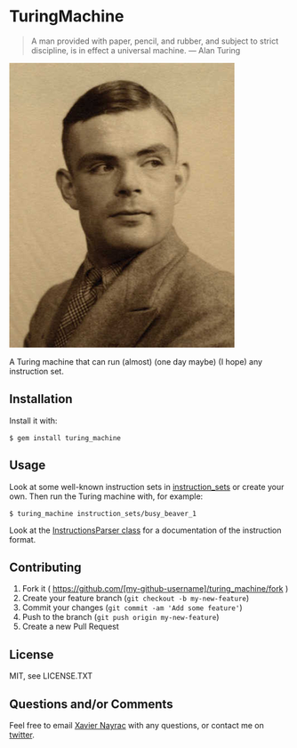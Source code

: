 TuringMachine
=============

> A man provided with paper, pencil, and rubber, and subject to strict discipline, is in effect a universal machine.
> — Alan Turing

![Photo of Alan Turing](alan-turing2.jpg)

A Turing machine that can run (almost) (one day maybe) (I hope) any instruction set.

## Installation

Install it with:

    $ gem install turing_machine

## Usage

Look at some well-known instruction sets in [instruction_sets](instruction_sets)
or create your own. Then run the Turing machine with, for example:

    $ turing_machine instruction_sets/busy_beaver_1

Look at the
[InstructionsParser class](lib/turing_machine/instructions_parser.rb) for a
documentation of the instruction format.

## Contributing

1. Fork it ( https://github.com/[my-github-username]/turing_machine/fork )
2. Create your feature branch (`git checkout -b my-new-feature`)
3. Commit your changes (`git commit -am 'Add some feature'`)
4. Push to the branch (`git push origin my-new-feature`)
5. Create a new Pull Request

## License

MIT, see LICENSE.TXT

## Questions and/or Comments

Feel free to email [Xavier Nayrac](mailto:xavier.nayrac@gmail.com)
with any questions, or contact me on [twitter](https://twitter.com/lkdjiin).

